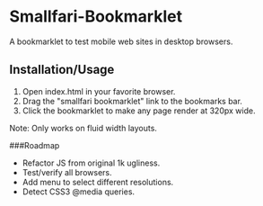 Smallfari-Bookmarklet
=====================

A bookmarklet to test mobile web sites in desktop browsers.

Installation/Usage
------------------

1. Open index.html in your favorite browser.
2. Drag the "smallfari bookmarklet" link to the bookmarks bar.
3. Click the bookmarklet to make any page render at 320px wide.

Note: Only works on fluid width layouts.

###Roadmap

* Refactor JS from original 1k ugliness.
* Test/verify all browsers.
* Add menu to select different resolutions.
* Detect CSS3 @media queries.
